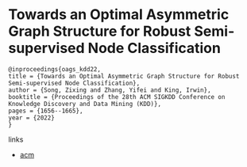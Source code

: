 # Towards an Optimal Asymmetric Graph Structure for Robust Semi-supervised Node Classification

```
@inproceedings{oags_kdd22,
title = {Towards an Optimal Asymmetric Graph Structure for Robust Semi-supervised Node Classification},
author = {Song, Zixing and Zhang, Yifei and King, Irwin},
booktitle = {Proceedings of the 28th ACM SIGKDD Conference on Knowledge Discovery and Data Mining (KDD)},
pages = {1656--1665},
year = {2022}
}
```

links
- [acm](https://dl.acm.org/doi/10.1145/3534678.3539332)
